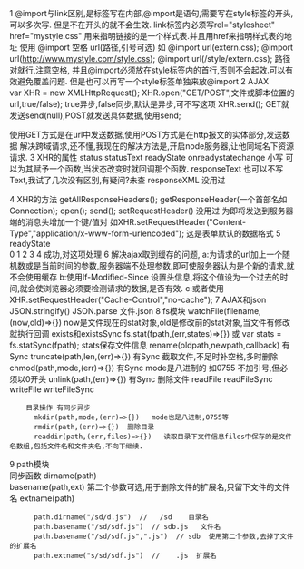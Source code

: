 1     @import与link区别,<link>是标签写在<head>内部,@import是语句,需要写在style标签的开头,可以多次写.
          但是不在开头的就不会生效.
      link标签内必须写rel="stylesheet" href="mystyle.css"  用来指明链接的是一个样式表.并且用href来指明样式表的地址
          使用 @import 空格 url(路径,引号可选) 如
            @import url(extern.css);
            @import url(http://www.mystyle.com/style.css);
            @import url(/style/extern.css);   路径对就行,注意空格,
            并且@import必须放在style标签内的首行,否则不会起效.可以有效避免覆盖问题.
            但是也可以再写一个style标签单独来放@import
2 AJAX  
  var XHR = new XMLHttpRequest();
  XHR.open("GET/POST",文件或脚本位置的url,true/false);  true异步,false同步,默认是异步,可不写这项
  XHR.send();   GET就发送send(null),POST就发送具体数据,使用send;

  使用GET方式是在url中发送数据,使用POST方式是在http报文的实体部分,发送数据
  解决跨域请求,还不懂,我现在的解决方法是,开启node服务器,让他同域名下资源请求.
3 XHR的属性
  status
  statusText
  readyState
  onreadystatechange  小写   可以为其赋予一个函数,当状态改变时就回调那个函数.
  responseText   也可以不写Text,我试了几次没有区别,有疑问?未查
  responseXML   没用过

4 XHR的方法
  getAllResponseHeaders();
  getResponseHeader(一个首部名如Connection);
  open();
  send();
  setRequestHeader()  没用过     为即将发送到服务器端的消息头增加一个键/值对
        如XHR.setRequestHeader("Content-Type","application/x-www-form-urlencoded");  这是表单默认的数据格式
5 readyState   
      0
      1
      2
      3
      4 成功,对这项处理
6 解决ajax取到缓存的问题,
    a:为请求的url加上一个随机数或是当前时间的参数,服务器端不处理参数,即可使服务器认为是个新的请求,就不会使用缓存
    b:使用If-Modified-Since   设置头信息,将这个值设为一个过去的时间,就会使浏览器必须要检测请求的数据,是否有效.
    c:或者使用XHR.setRequestHeader("Cache-Control","no-cache");
7 AJAX和json
    JSON.stringify()
    JSON.parse
    文件.json
8 fs模块
        watchFile(filename,(now,old)=>{})   now是文件现在的stat对象,old是修改前的stat对象,当文件有修改就执行回调
        exists和existsSync
        fs.stat(fpath,(err,states)=>{})  或 var stats = fs.statSync(fpath);  stats保存文件信息
        rename(oldpath,newpath,callback) 有Sync
        truncate(path,len,(err)=>{})   有Sync   截取文件,不足时补空格,多时删除
        chmod(path,mode,(err)=>{})  有Sync   mode是八进制的 如0755 不加引号,但必须以0开头
        unlink(path,(err)=>{})  有Sync   删除文件
        readFile  readFileSync
        writeFile   writeFileSync

        目录操作 有同步异步
          mkdir(path,mode,(err)=>{})   mode也是八进制,0755等
          rmdir(path,(err)=>{})  删除目录
          readdir(path,(err,files)=>{})   读取目录下文件信息files中保存的是文件名数组,包括文件名和文件夹名,不向下继续.
9 path模块  
    同步函数
    dirname(path)   
    basename(path,ext)  第二个参数可选,用于删除文件的扩展名,只留下文件的文件名
    extname(path)

          path.dirname("/sd/d.js")  //   /sd    目录名
          path.basename("/sd/sdf.js")  // sdb.js   文件名
          path.basename("/sd/sdf.js",".js")  // sdb  使用第二个参数,去掉了文件的扩展名
          path.extname("s/sd/sdf.js")  //    .js  扩展名
